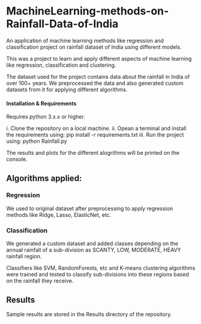 # MachineLearning-methods-on-Rainfall-Data-of-India
An application of machine learning methods like regression and classification project on rainfall dataset of India using different models.

This was a project to learn and apply different aspects of machine learning like regression, classification and clustering.

The dataset used for the project contains data about the rainfall in India of over 100+ years. We preprocessed the data and also generated custom datasets from it for applying different algorithms.

#### Installation & Requirements

Requires python 3.x.x or higher.

i. Clone the repository on a local machine.
ii. Opean a terminal and install the requirements using: pip install -r requirements.txt
iii. Run the project using: python Rainfall.py

The results and plots for the different alogrithms will be printed on the console.

## Algorithms applied:

### Regression

We used to original dataset after preprocessing to apply regression methods like Ridge, Lasso, ElasticNet, etc.

### Classification

We generated a custom dataset and added classes depending on the annual rainfall of a sub-division as SCANTY, LOW, MODERATE, HEAVY rainfall region.

Classifiers like SVM, RandomForests, etc and K-means clustering algorithms were trained and tested to classify sub-divisions into these regions based on the rainfall they receive.

## Results

Sample results are stored in the Results directory of the repository.
